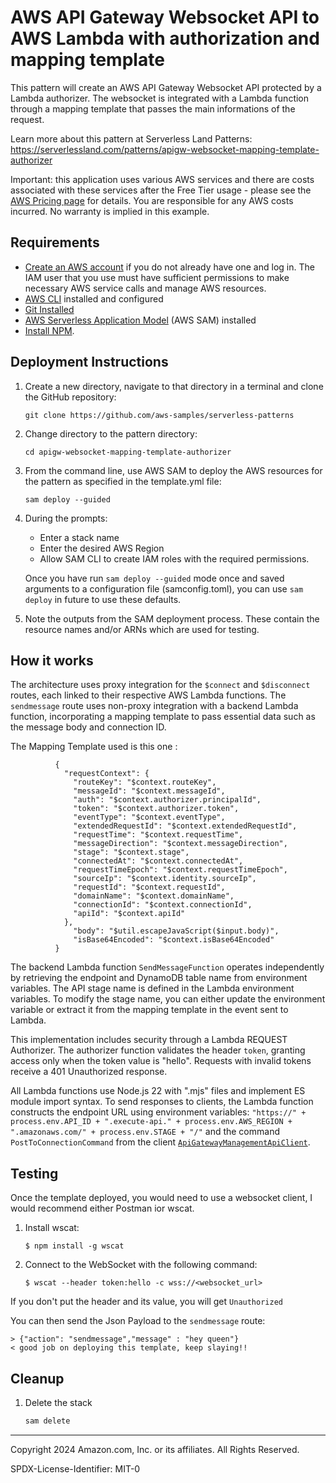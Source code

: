 # AWS API Gateway Websocket API to AWS Lambda with authorization and mapping template

This pattern will create an AWS API Gateway Websocket API protected by a Lambda authorizer. The websocket is integrated with a Lambda function through a mapping template that passes the main informations of the request.

Learn more about this pattern at Serverless Land Patterns: https://serverlessland.com/patterns/apigw-websocket-mapping-template-authorizer

Important: this application uses various AWS services and there are costs associated with these services after the Free Tier usage - please see the [AWS Pricing page](https://aws.amazon.com/pricing/) for details. You are responsible for any AWS costs incurred. No warranty is implied in this example.

## Requirements

* [Create an AWS account](https://portal.aws.amazon.com/gp/aws/developer/registration/index.html) if you do not already have one and log in. The IAM user that you use must have sufficient permissions to make necessary AWS service calls and manage AWS resources.
* [AWS CLI](https://docs.aws.amazon.com/cli/latest/userguide/install-cliv2.html) installed and configured
* [Git Installed](https://git-scm.com/book/en/v2/Getting-Started-Installing-Git)
* [AWS Serverless Application Model](https://docs.aws.amazon.com/serverless-application-model/latest/developerguide/serverless-sam-cli-install.html) (AWS SAM) installed
* [Install NPM](https://www.npmjs.com/get-npm).

## Deployment Instructions

1. Create a new directory, navigate to that directory in a terminal and clone the GitHub repository:
    ``` 
    git clone https://github.com/aws-samples/serverless-patterns
    ```
1. Change directory to the pattern directory:
    ```
    cd apigw-websocket-mapping-template-authorizer
    ```
1. From the command line, use AWS SAM to deploy the AWS resources for the pattern as specified in the template.yml file:
    ```
    sam deploy --guided
    ```
1. During the prompts:
    * Enter a stack name
    * Enter the desired AWS Region
    * Allow SAM CLI to create IAM roles with the required permissions.

    Once you have run `sam deploy --guided` mode once and saved arguments to a configuration file (samconfig.toml), you can use `sam deploy` in future to use these defaults.

1. Note the outputs from the SAM deployment process. These contain the resource names and/or ARNs which are used for testing.

## How it works 

The architecture uses proxy integration for the `$connect` and `$disconnect` routes, each linked to their respective AWS Lambda functions. The `sendmessage` route uses non-proxy integration with a backend Lambda function, incorporating a mapping template to pass essential data such as the message body and connection ID.


The Mapping Template used is this one : 
```
          {
            "requestContext": {
              "routeKey": "$context.routeKey",
              "messageId": "$context.messageId",
              "auth": "$context.authorizer.principalId",
              "token": "$context.authorizer.token",
              "eventType": "$context.eventType",
              "extendedRequestId": "$context.extendedRequestId",
              "requestTime": "$context.requestTime",
              "messageDirection": "$context.messageDirection",
              "stage": "$context.stage",
              "connectedAt": "$context.connectedAt",
              "requestTimeEpoch": "$context.requestTimeEpoch",
              "sourceIp": "$context.identity.sourceIp",
              "requestId": "$context.requestId",
              "domainName": "$context.domainName",
              "connectionId": "$context.connectionId",
              "apiId": "$context.apiId"
            },
              "body": "$util.escapeJavaScript($input.body)",
              "isBase64Encoded": "$context.isBase64Encoded"
          }
```
The backend Lambda function `SendMessageFunction` operates independently by retrieving the endpoint and DynamoDB table name from environment variables. The API stage name is defined in the Lambda environment variables. To modify the stage name, you can either update the environment variable or extract it from the mapping template in the event sent to Lambda.

This implementation includes security through a Lambda REQUEST Authorizer. The authorizer function validates the header `token`, granting access only when the token value is "hello". Requests with invalid tokens receive a 401 Unauthorized response.

All Lambda functions use Node.js 22 with ".mjs" files and implement ES module import syntax. To send responses to clients, the Lambda function constructs the endpoint URL using environment variables:
`"https://" + process.env.API_ID + ".execute-api." + process.env.AWS_REGION + ".amazonaws.com/" + process.env.STAGE + "/"` and the command `PostToConnectionCommand` from the client [`ApiGatewayManagementApiClient`](https://docs.aws.amazon.com/AWSJavaScriptSDK/v3/latest/client/apigatewaymanagementapi/).

## Testing

Once the template deployed, you would need to use a websocket client, I would recommend either Postman ior wscat.

1. Install wscat:
    ```
    $ npm install -g wscat
    ```

1. Connect to the WebSocket with the following command:
    ```
    $ wscat --header token:hello -c wss://<websocket_url>
    ```
If you don't put the header and its value, you will get `Unauthorized`

You can then send the Json Payload to the `sendmessage` route:
```
> {"action": "sendmessage","message" : "hey queen"}
< good job on deploying this template, keep slaying!!
```

## Cleanup
 
1. Delete the stack
    ```bash
    sam delete
    ```

----
Copyright 2024 Amazon.com, Inc. or its affiliates. All Rights Reserved.

SPDX-License-Identifier: MIT-0
